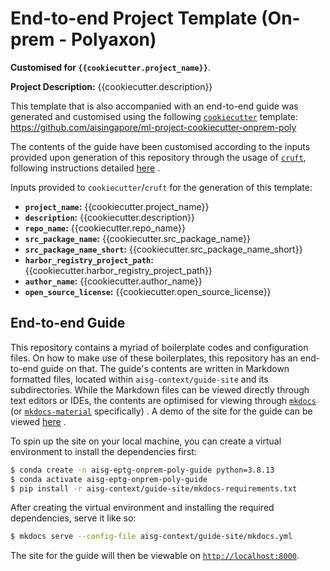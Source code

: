 # End-to-end Project Template (On-prem - Polyaxon)

__Customised for `{{cookiecutter.project_name}}`__.

__Project Description:__ {{cookiecutter.description}}

This template that is also accompanied with an end-to-end guide was
generated and customised using the
following
[`cookiecutter`](https://cookiecutter.readthedocs.io/en/stable/)
template:
https://github.com/aisingapore/ml-project-cookiecutter-onprem-poly

The contents of the guide have been customised
according to the inputs provided upon generation of this repository
through the usage of [`cruft`](https://cruft.github.io/cruft/),
following instructions detailed
[here](https://github.com/aisingapore/ml-project-cookiecutter-onprem-poly/blob/master/README.md)
.

Inputs provided to `cookiecutter`/`cruft` for the generation of this
template:

- __`project_name`:__ {{cookiecutter.project_name}}
- __`description`:__ {{cookiecutter.description}}
- __`repo_name`:__ {{cookiecutter.repo_name}}
- __`src_package_name`:__ {{cookiecutter.src_package_name}}
- __`src_package_name_short`:__ {{cookiecutter.src_package_name_short}}
- __`harbor_registry_project_path`:__ {{cookiecutter.harbor_registry_project_path}}
- __`author_name`:__ {{cookiecutter.author_name}}
- __`open_source_license`:__ {{cookiecutter.open_source_license}}

## End-to-end Guide

This repository contains a myriad of boilerplate codes and configuration
files. On how to make use of these boilerplates, this repository
has an end-to-end guide on that.
The guide's contents are written in Markdown formatted files, located
within `aisg-context/guide-site` and its subdirectories. While the
Markdown files can be viewed directly through text editors or IDEs,
the contents are optimised for viewing through
[`mkdocs`](https://www.mkdocs.org) (or
[`mkdocs-material`](https://squidfunk.github.io/mkdocs-material)
specifically)
.
A demo of the site for the guide can be viewed
[here](https://aisingapore.github.io/ml-project-cookiecutter-onprem-poly)
.

To spin up the site on your local machine, you can create a virtual
environment to install the dependencies first:

```bash
$ conda create -n aisg-eptg-onprem-poly-guide python=3.8.13
$ conda activate aisg-eptg-onprem-poly-guide
$ pip install -r aisg-context/guide-site/mkdocs-requirements.txt
```

After creating the virtual environment and installing the required
dependencies, serve it like so:

```bash
$ mkdocs serve --config-file aisg-context/guide-site/mkdocs.yml
```

The site for the guide will then be viewable on
[`http://localhost:8000`](http://localhost:8000).
